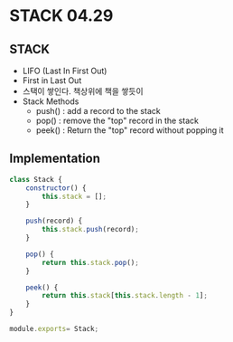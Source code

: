 # **STACK 04.29**

## **STACK**
- LIFO (Last In First Out)
- First in Last Out 
- 스택이 쌓인다. 책상위에 책을 쌓듯이 
- Stack Methods
    - push() : add a record to the stack 
    - pop() : remove the "top" record in the stack
    - peek() : Return the "top" record without popping it

## **Implementation**
```javascript
class Stack {
    constructor() {
        this.stack = [];
    }

    push(record) {
        this.stack.push(record);
    }

    pop() {
        return this.stack.pop();
    }

    peek() {
        return this.stack[this.stack.length - 1];
    }
}

module.exports= Stack;
```
